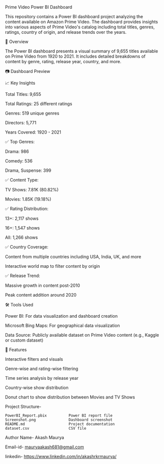 Prime Video Power BI Dashboard

This repository contains a Power BI dashboard project analyzing the content available on Amazon Prime Video. The dashboard provides insights into various aspects of Prime Video's catalog including total titles, genres, ratings, country of origin, and release trends over the years.

📌 Overview

The Power BI dashboard presents a visual summary of 9,655 titles available on Prime Video from 1920 to 2021. It includes detailed breakdowns of content by genre, rating, release year, country, and more.

📷 Dashboard Preview

📈 Key Insights

Total Titles: 9,655

Total Ratings: 25 different ratings

Genres: 519 unique genres

Directors: 5,771

Years Covered: 1920 - 2021

✅ Top Genres:

Drama: 986

Comedy: 536

Drama, Suspense: 399

✅ Content Type:

TV Shows: 7.81K (80.82%)

Movies: 1.85K (19.18%)

✅ Rating Distribution:

13+: 2,117 shows

16+: 1,547 shows

All: 1,266 shows

✅ Country Coverage:

Content from multiple countries including USA, India, UK, and more

Interactive world map to filter content by origin

✅ Release Trend:

Massive growth in content post-2010

Peak content addition around 2020

🛠 Tools Used

Power BI: For data visualization and dashboard creation

Microsoft Bing Maps: For geographical data visualization

Data Source: Publicly available dataset on Prime Video content (e.g., Kaggle or custom dataset)

🧾 Features

Interactive filters and visuals

Genre-wise and rating-wise filtering

Time series analysis by release year

Country-wise show distribution

Donut chart to show distribution between Movies and TV Shows

Project Structure- 

    PowerBI_Report.pbix          Power BI report file
    Screenshot.png               Dashboard screenshot
    README.md                    Project documentation
    dataset.csv                  CSV file

Author 
Name- Akash Maurya

Email-id- mauryaakash681@gmail.com

linkedin- https://www.linkedin.com/in/akashrkrmaurya/
